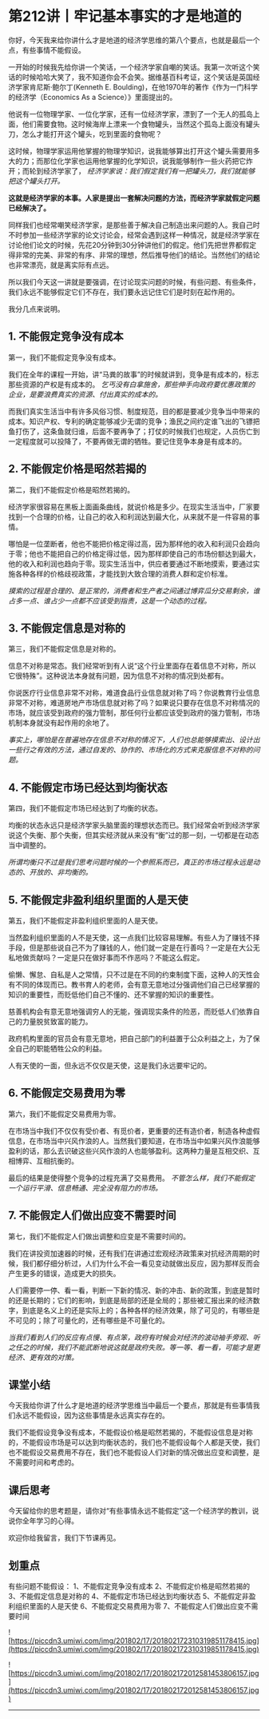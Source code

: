 # 第212讲丨牢记基本事实的才是地道的

你好，今天我来给你讲什么才是地道的经济学思维的第八个要点，也就是最后一个点，有些事情不能假设。

一开始的时候我先给你讲一个笑话，一个经济学家自嘲的笑话。我第一次听这个笑话的时候哈哈大笑了，我不知道你会不会笑。据维基百科考证，这个笑话是英国经济学家肯尼斯·鲍尔丁(Kenneth E. Boulding)，在他1970年的著作《作为一门科学的经济学（Economics As a Science）》里面提出的。

他说有一位物理学家、一位化学家，还有一位经济学家，漂到了一个无人的孤岛上面，他们需要食物。这时候海岸上漂来一个食物罐头，当然这个孤岛上面没有罐头刀，怎么才能打开这个罐头，吃到里面的食物呢？

这时候，物理学家运用他掌握的物理学知识，说我能够算出打开这个罐头需要用多大的力；而那位化学家也运用他掌握的化学知识，说我能够制作一些火药把它炸开；而轮到经济学家了， *经济学家说：我们假定我们有一把罐头刀，我们就能够把这个罐头打开。*

 **这就是经济学家的本事。人家是提出一套解决问题的方法，而经济学家就假定问题已经解决了。**

同样我们也经常嘲笑经济学家，是那些善于解决自己制造出来问题的人。我自己时不时参加一些经济学家的论文讨论会，经常会遇到这样一种情况，就是经济学家在讨论他们论文的时候，先花20分钟到30分钟讲他们的假定。他们先把世界都假定得非常的完美、非常的有序、非常的理想，然后推导他们的结论。当然他们的结论也非常漂亮，就是离实际有点远。

所以我们今天这一讲就是要强调，在讨论现实问题的时候，有些问题、有些条件，我们永远不能够假定它们不存在，我们要永远记住它们是时刻在起作用的。

我分几点来说明。

## 1. 不能假定竞争没有成本

第一，我们不能假定竞争没有成本。

我们在全年的课程一开始，讲“马粪的故事”的时候就讲到，竞争是有成本的，标志那些资源的产权是有成本的。 *乞丐没有白拿施舍，那些伸手向政府要优惠政策的企业，是要浪费真实的资源、付出真实的成本的。*

而我们真实生活当中有许多风俗习惯、制度规范，目的都是要减少竞争当中带来的成本。知识产权、专利的确定能够减少无谓的竞争；渔民之间约定谁飞出的飞镖把鱼打伤了，这条鱼就归谁，后面不要再争了；打仗的时候我们也规定，人员伤亡到一定程度就可以投降了，不要再做无谓的牺牲。要记住竞争本身是有成本的。

## 2. 不能假定价格是昭然若揭的

第二，我们不能假定价格是昭然若揭的。

经济学家很容易在黑板上面画条曲线，就说价格是多少。在现实生活当中，厂家要找到一个合理的价格，让自己的收入和利润达到最大化，从来就不是一件容易的事情。

哪怕是一位垄断者，他也不能把价格定得过高，因为那样他的收入和利润只会趋向于零；他也不能把自己的价格定得过低，因为那样即使自己的市场份额达到最大，他的收入和利润也趋向于零。现实生活当中，供应者要通过不断地摸索，要通过实施各种各样的价格歧视政策，才能找到大致合理的消费人群和定价标准。

 *摸索的过程是合理的、是正常的，消费者和生产者之间通过博弈瓜分交易剩余，谁占多一点、谁占少一点都不应该受到指责，这是一个动态的过程。*

## 3. 不能假定信息是对称的

第三，我们不能假定信息是对称的。

信息不对称是常态。我们经常听到有人说“这个行业里面存在着信息不对称，所以它很特殊”。这种说法本身就有问题，因为信息不对称的情况到处都有。

你说医疗行业信息非常不对称，难道食品行业信息就对称了吗？你说教育行业信息非常不对称，难道房地产市场信息就对称了吗？如果说只要存在信息不对称情况的市场，就应该受到政府的强力管制，那任何行业都应该受到政府的强力管制，市场机制本身就没有起作用的余地了。

 *事实上，哪怕是在普遍地存在信息不对称的情况下，人们也总能够摸索出、设计出一些行之有效的方法，通过自发的、协作的、市场化的方式来克服信息不对称的问题。*

## 4. 不能假定市场已经达到均衡状态

第四，我们不能假定市场已经达到了均衡的状态。

均衡的状态永远只是经济学家头脑里面的理想状态而已。我们经常会听到经济学家说这个失衡、那个失衡，但其实经济就从来没有“衡”过的那一刻，一切都是在动态当中调整的。

 *所谓均衡只不过是我们思考问题时候的一个参照系而已，真正的市场过程永远是动态的、开放的、非均衡的。*

## 5. 不能假定非盈利组织里面的人是天使

第五，我们不能假定非盈利组织里面的人是天使。

当然盈利组织里面的人不是天使，这一点我们比较容易理解。有些人为了赚钱不择手段，但是那些说自己不为了赚钱的人，他们就一定是在行善吗？一定是在大公无私地做贡献吗？一定是只在做好事而不作恶吗？不能这么假定。

偷懒、懈怠、自私是人之常情，只不过是在不同的约束制度下面，这种人的天性会有不同的体现而已。教书育人的老师，会有意无意地过分强调他们自己已经掌握的知识的重要性，而贬低他们自己不懂的、还不掌握的知识的重要性。

慈善机构会有意无意地强调穷人的无能，强调现实条件的险恶，而贬低人们依靠自己的力量脱贫致富的能力。

政府机构里面的官员会有意无意地，把自己部门的利益置于公众利益之上，为了保全自己的职能牺牲公众的利益。

人有天使的一面，但永远不仅仅是天使，这是我们永远要牢记的。

## 6. 不能假定交易费用为零

第六，我们不能假定交易费用为零。

在市场当中我们不仅仅有受价者、有觅价者，更重要的还有造价者，制造各种虚假信息，在市场当中兴风作浪的人。当然我们要知道，在市场当中如果兴风作浪能够盈利的话，那么去识破这些兴风作浪的人也能够盈利。这两种力量是互相交织、互相博弈、互相抗衡的。

最后的结果是使得整个竞争的过程充满了交易费用。 *不管怎么样，我们不能假定一个运行平滑、信息畅通、完全没有阻力的市场。*

## 7. 不能假定人们做出应变不需要时间

第七，我们不能假定人们做出调整和应变是不需要时间的。

我们在讲投资加速器的时候，还有我们在讲通过宏观经济政策来对抗经济周期的时候，我们都仔细分析过，人们为什么不会一看见变动就做出反应，因为那样反而会产生更多的错误，造成更大的损失。

人们需要停一停、看一看，判断一下新的情况、新的冲击、新的政策，到底是暂时的还是长期的；它们的影响，到底是局部的还是全局的；那些被汇报出来的经济数字，到底是名义上的还是实际上的；各种各样的经济效果，除了可见的，有哪些是不可见的；除了可量化的，还有哪些是不可量化的。

 *当我们看到人们的反应有点慢、有点笨，政府有时候会对经济的波动袖手旁观、听之任之的时候，我们不能武断地说这就是政府失败。等一等、看一看，可能才是更经济、更有效的对策。*

## 课堂小结

今天我给你讲了什么才是地道的经济学思维当中最后一个要点，那就是有些事情我们永远不能假设，因为这些事情是永远真实存在的。

我们不能假设竞争没有成本，不能假设价格是昭然若揭的，不能假设信息是对称的，不能假设市场是可以达到均衡状态的，我们也不能假设每个人都是天使，我们也不能假设交易费用不存在，我们也不能假设人们对新的情况做出应变和调整，是不需要时间和考虑的。

## 课后思考

今天留给你的思考题是，请你对“有些事情永远不能假定”这一个经济学的教训，说说你全年学习的心得。

欢迎你给我留言，我们下节课再见。

## 划重点

有些问题不能假设：
1、不能假定竞争没有成本
2、不能假定价格是昭然若揭的
3、不能假定信息是对称的
4、不能假定市场已经达到均衡状态
5、不能假定非盈利组织里面的人是天使
6、不能假定交易费用为零
7、不能假定人们做出应变不需要时间

![https://piccdn3.umiwi.com/img/201802/17/201802172310319851178415.jpg](https://piccdn3.umiwi.com/img/201802/17/201802172310319851178415.jpg)

![https://piccdn3.umiwi.com/img/201802/17/201802172012581453806157.jpg](https://piccdn3.umiwi.com/img/201802/17/201802172012581453806157.jpg)

---
